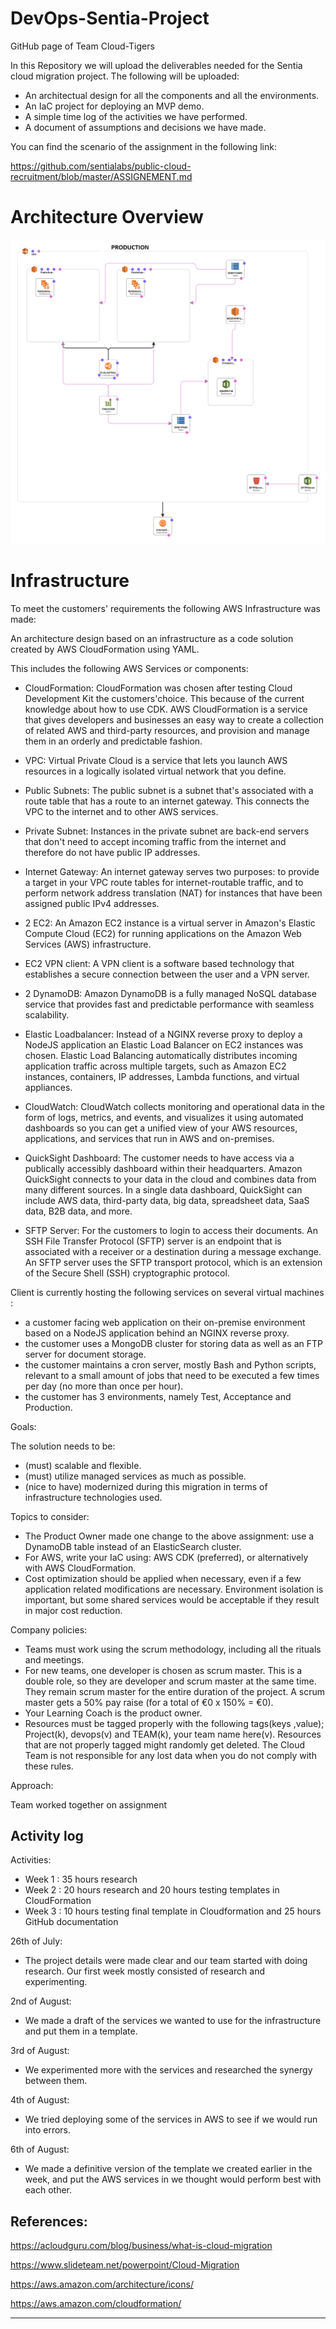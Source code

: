 # DevOps-Sentia-Project

GitHub page of Team Cloud-Tigers

In this Repository we will upload the deliverables needed for the Sentia cloud migration project. The following will be uploaded:

- An architectual design for all the components and all the environments.
- An IaC project for deploying an MVP demo.
- A simple time log of the activities we have performed.
- A document of assumptions and decisions we have made.

You can find the scenario of the assignment in the following link:

https://github.com/sentialabs/public-cloud-recruitment/blob/master/ASSIGNEMENT.md

# Architecture Overview

![template1-designer (3)](https://github.com/Team-Cloud-Tigers/DevOps-Sentia-Project/blob/70859aa28b3b0b10c407dc74f48201f5496d9c25/Diagram/FinalTmpltPRODUCTION.png)


# Infrastructure

To meet the customers' requirements the following AWS Infrastructure was made:
 
An architecture design based on an infrastructure as a code solution created by AWS CloudFormation using YAML.
   
This includes the following AWS Services or components:
 
 * CloudFormation: CloudFormation was chosen after testing Cloud Development Kit the customers'choice. This because of the current knowledge about how to use CDK. 
AWS CloudFormation is a service that gives developers and businesses an easy way to create a collection of related AWS and third-party resources, and provision and manage them in an orderly and predictable fashion.

 * VPC: Virtual Private Cloud is a service that lets you launch AWS resources in a logically isolated virtual network that you define.
 
 * Public Subnets: The public subnet is a subnet that's associated with a route table that has a route to an internet gateway. This connects the VPC to the internet and to other AWS services.

 * Private Subnet: Instances in the private subnet are back-end servers that don't need to accept incoming traffic from the internet and therefore do not have public IP addresses.
 
 * Internet Gateway: An internet gateway serves two purposes: to provide a target in your VPC route tables for internet-routable traffic, and to perform network address translation (NAT) for instances that have been assigned public IPv4 addresses.
 
 * 2 EC2: An Amazon EC2 instance is a virtual server in Amazon's Elastic Compute Cloud (EC2) for running applications on the Amazon Web Services (AWS) infrastructure.
 
 * EC2 VPN client: A VPN client is a software based technology that establishes a secure connection between the user and a VPN server.
 
 * 2 DynamoDB: Amazon DynamoDB is a fully managed NoSQL database service that provides fast and predictable performance with seamless scalability.
 
 * Elastic Loadbalancer: Instead of a NGINX reverse proxy to deploy a NodeJS application an Elastic Load Balancer on EC2 instances was chosen. Elastic Load Balancing automatically distributes incoming application traffic across multiple targets, such as Amazon EC2 instances, containers, IP addresses, Lambda functions, and virtual appliances.
 
 * CloudWatch: CloudWatch collects monitoring and operational data in the form of logs, metrics, and events, and visualizes it using automated dashboards so you can get a unified view of your AWS resources, applications, and services that run in AWS and on-premises.
  
 * QuickSight Dashboard: The customer needs to have access via a publically accessibly dashboard within their headquarters. Amazon QuickSight connects to your data in the cloud and combines data from many different sources. In a single data dashboard, QuickSight can include AWS data, third-party data, big data, spreadsheet data, SaaS data, B2B data, and more. 
 
 * SFTP Server: For the customers to login to access their documents.
An SSH File Transfer Protocol (SFTP) server is an endpoint that is associated with a receiver or a destination during a message exchange. An SFTP server uses the SFTP transport protocol, which is an extension of the Secure Shell (SSH) cryptographic protocol.

 
 
 
  
 
 
 
 
 Client is currently hosting the following services on several virtual machines :
 
 * a customer facing web application on their on-premise environment based on a NodeJS application behind an NGINX reverse proxy.
 * the customer uses a MongoDB cluster for storing data as well as an FTP server for document storage. 
 * the customer maintains a cron server, mostly Bash and Python scripts, relevant to a small amount of jobs that need to be executed a few times per day (no more than once per hour).
 * the customer has 3 environments, namely Test, Acceptance and Production.





    
      
Goals:

The solution needs to be: 
- (must) scalable and flexible.
- (must) utilize managed services as much as possible.
- (nice to have) modernized during this migration in terms of infrastructure technologies used.



Topics to consider:
  
- The Product Owner made one change to the above assignment: use a DynamoDB table instead of an ElasticSearch cluster.
- For AWS, write your IaC using: AWS CDK (preferred), or alternatively with AWS CloudFormation.
- Cost optimization should be applied when necessary, even if a few application related modifications are necessary. Environment isolation is important, but some shared services would be acceptable if they result in major cost reduction.


Company policies:
- Teams must work using the scrum methodology, including all the rituals and meetings.
- For new teams, one developer is chosen as scrum master. This is a double role, so they are developer and scrum master at the same time. They remain scrum master for the entire duration of the project. A scrum master gets a 50% pay raise (for a total of €0 x 150% = €0).
- Your Learning Coach is the product owner. 
- Resources must be tagged properly with the following tags(keys ,value); Project(k), devops(v) and TEAM(k), your team name here(v). 
Resources that are not properly tagged might randomly get deleted. The Cloud Team is not responsible for any lost data when you do not comply with these rules.

Approach:
 
Team worked together on assignment 

## Activity log 

Activities:
 * Week 1 : 35 hours research
 * Week 2 : 20 hours research and 20 hours testing templates in CloudFormation
 * Week 3 : 10 hours testing final template in Cloudformation and 25 hours GitHub documentation

26th of July:
- The project details were made clear and our team started with doing research. Our first week mostly consisted of research and experimenting.

2nd of August:
- We made a draft of the services we wanted to use for the infrastructure and put them in a template.

3rd of August:
- We experimented more with the services and researched the synergy between them. 

4th of August:
- We tried deploying some of the services in AWS to see if we would run into errors.

6th of August:
- We made a definitive version of the template we created earlier in the week, and put the AWS services in we thought would perform best with each other.
        
         
## References:

https://acloudguru.com/blog/business/what-is-cloud-migration

https://www.slideteam.net/powerpoint/Cloud-Migration

https://aws.amazon.com/architecture/icons/
 
https://aws.amazon.com/cloudformation/
____________________________________________________________________________________________________


